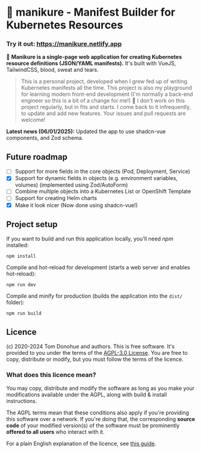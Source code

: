 # 💅 manikure - Manifest Builder for Kubernetes Resources
### **Try it out:** https://manikure.netlify.app

🔎 **Manikure is a single-page web application for creating Kubernetes resource definitions (JSON/YAML manifests).** It's built with VueJS, TailwindCSS, blood, sweat and tears.

> This is a personal project, developed when I grew fed up of writing Kubernetes manifests all the time. This project is also my playground for learning modern front-end development (I'm normally a back-end engineer so this is a bit of a change for me!) 👴 I don't work on this project regularly, but in fits and starts. I come back to it infrequently, to update and add new features. Your issues and pull requests are welcome!

**Latest news (06/01/2025):** Updated the app to use shadcn-vue components, and Zod schema.

## Future roadmap

- [ ] Support for more fields in the core objects (Pod, Deployment, Service)
- [x] Support for dynamic fields in objects (e.g. environment variables, volumes) (implemented using Zod/AutoForm)
- [ ] Combine multiple objects into a Kubernetes List or OpenShift Template
- [ ] Support for creating Helm charts
- [x] Make it look nicer (Now done using shadcn-vue!)

## Project setup

If you want to build and run this application locally, you'll need _npm_ installed:

```
npm install
```

Compile and hot-reload for development (starts a web server and enables hot-reload):

```
npm run dev
```

Compile and minify for production (builds the application into the `dist/` folder):

```
npm run build
```

## Licence

(c) 2020-2024 Tom Donohue and authors. This is free software. It's provided to you under the terms of the [AGPL-3.0 License](LICENSE). You are free to copy, distribute or modify, but you must follow the terms of the licence.

### What does this licence mean?

You may copy, distribute and modify the software as long as you make your modifications available under the AGPL, along with build & install instructions.

The AGPL terms mean that these conditions also apply if you're providing this software over a network. If you're doing that, the corresponding **source code** of your modified version(s) of the software must be prominently **offered to all users** who interact with it.

For a plain English explanation of the licence, see [this guide](https://www.tldrlegal.com/license/gnu-affero-general-public-license-v3-agpl-3-0).
